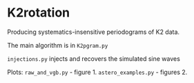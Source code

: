 # K2rotation
Producing systematics-insensitive periodograms of K2 data.

The main algorithm is in `K2pgram.py`

`injections.py` injects and recovers the simulated sine waves

Plots:
`raw_and_vgb.py` - figure 1.
`astero_examples.py` - figures 2.
